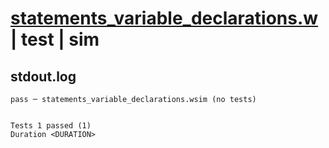 # [statements_variable_declarations.w](../../../../../examples/tests/valid/statements_variable_declarations.w) | test | sim

## stdout.log
```log
pass ─ statements_variable_declarations.wsim (no tests)
 
 
Tests 1 passed (1)
Duration <DURATION>
```

